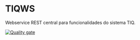 # TIQWS
Webservice REST central para funcionalidades do sistema TIQ.

[![Quality gate](http://sonarqube.campogrande.ms.gov.br/api/project_badges/quality_gate?project=tiqws)](http://sonarqube.campogrande.ms.gov.br/dashboard?id=tiqws)
